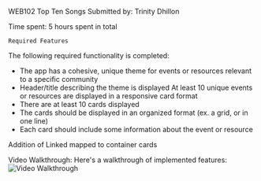 WEB102 Top Ten Songs
Submitted by: Trinity Dhillon


Time spent: 5 hours spent in total

`Required Features`

The following required functionality is completed:

 - The app has a cohesive, unique theme for events or resources relevant to a specific community
- Header/title describing the theme is displayed
 At least 10 unique events or resources are displayed in a responsive card format
- There are at least 10 cards displayed
- The cards should be displayed in an organized format (ex. a grid, or in one line)
- Each card should include some information about the event or resource

 Addition of Linked mapped to container cards

Video Walkthrough:
Here's a walkthrough of implemented features:
<img src='[https://submissions.us-east-1.linodeobjects.com/web102/jpGG8kjv.gif](https://submissions.us-east-1.linodeobjects.com/web102/TU3O-Zs1.gif)' title= 'Video Walkthrough' width='' alt='Video Walkthrough' />
